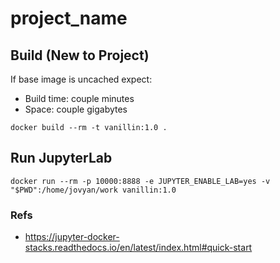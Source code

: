 # project_name

## Build (New to Project)
If base image is uncached expect:
- Build time: couple minutes
- Space: couple gigabytes
```
docker build --rm -t vanillin:1.0 .
```

## Run JupyterLab
```
docker run --rm -p 10000:8888 -e JUPYTER_ENABLE_LAB=yes -v "$PWD":/home/jovyan/work vanillin:1.0
```

### Refs
- https://jupyter-docker-stacks.readthedocs.io/en/latest/index.html#quick-start
